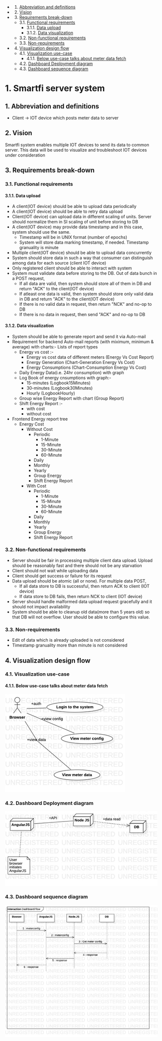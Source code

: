 <!-- vscode-markdown-toc -->
* 1. [Abbreviation and definitions](#Abbreviationanddefinitions)
* 2. [Vision](#Vision)
* 3. [Requirements break-down](#Requirementsbreak-down)
	* 3.1. [Functional requirements](#Functionalrequirements)
		* 3.1.1. [Data upload](#Dataupload)
		* 3.1.2. [Data visualization](#Datavisualization)
	* 3.2. [Non-functional requirements](#Non-functionalrequirements)
	* 3.3. [Non-requirements](#Non-requirements)
* 4. [Visualization design flow](#Visualizationdesignflow)
	* 4.1. [Visualization use-case](#Visualizationuse-case)
		* 4.1.1. [Below use-case talks about meter data fetch](#Belowuse-casetalksaboutmeterdatafetch)
	* 4.2. [Dashboard Deployment diagram](#DashboardDeploymentdiagram)
	* 4.3. [Dashboard sequence diagram](#Dashboardsequencediagram)

<!-- vscode-markdown-toc-config
	numbering=true
	autoSave=true
	/vscode-markdown-toc-config -->
<!-- /vscode-markdown-toc -->

# 1. Smartfi server system
##  1. <a name='Abbreviationanddefinitions'></a>Abbreviation and definitions
*  Client -> IOT device which posts meter data to server

##  2. <a name='Vision'></a>Vision
Smartfi system enables multiple IOT devices to send its data to common server. This data will be used to visualize and troubleshoot IOT devices under consideration

##  3. <a name='Requirementsbreak-down'></a>Requirements break-down
###  3.1. <a name='Functionalrequirements'></a>Functional requirements
####  3.1.1. <a name='Dataupload'></a>Data upload
* A client(IOT device) should be able to upload data periodically
* A client(IOT device) should be able to retry data upload
* Client(IOT device) can upload data in different scaling of units. Server should normalize them in SI scaling of unit before storing to DB
* A client(IOT device) may provide data timestamp and in this case, system should use the same. 
    * Timestamp will be in UNIX format (number of epochs)
    * System will store data marking timestamp, if needed. Timestamp granuality is minute
* Multiple client(IOT device) should be able to upload data concurrently
* System should store data in such a way that consumer can distinguish among data for each source (client IOT device)
* Only registered client should be able to interact with system
* System must validate data before storing to the DB. Out of data bunch in a POST request, 
    * If all data are valid, then system should store all of them in DB and return "ACK" to the client(IOT device)
    * If atleast one data is valid, then system should store only valid data in DB and return "ACK" to the client(IOT device) 
    * If there is no valid data in request, then return "NCK" and no-op to DB
    * If there is no data in request, then send "ACK" and no-op to DB

####  3.1.2. <a name='Datavisualization'></a>Data visualization
* System should be able to generate report and send it via Auto-mail
* Requirement for backend Auto-mail reports (with miximum, minimum & average) with charts:- Lists of report types
    * Energy vs cost :-
        * Energy vs cost data of different meters (Energy Vs Cost Report)
        * Energy Generation (Chart-Generation Energy Vs Cost)
        * Energy Consumptions (Chart-Consumption Energy Vs Cost)
    * Daily Energy Data(i.e. 24hr consumption) with graph
    * Log Book of energy cnsumptions with graph:-
        * 15-minutes (Logbook15Minutes)
        * 30-minutes (Logbook30Minutes)
        * Hourly (LogbookHourly)
    * Group wise Energy Report with chart (Group Report)
    * Shift Energy Report :-
        * with cost
        * without cost
* Frontend Energy report tree
    * Energy Cost
        * Without Cost
            * Periodic 
                * 1-Minute
                * 15-Minute
                * 30-Minute
                * 60-Minute
            * Daily
            * Monthly
            * Yearly
            * Group Energy
            * Shift Energy Report
        * With Cost
            * Periodic 
                * 1-Minute
                * 15-Minute
                * 30-Minute
                * 60-Minute
            * Daily
            * Monthly
            * Yearly
            * Group Energy
            * Shift Energy Report


###  3.2. <a name='Non-functionalrequirements'></a>Non-functional requirements
* Server should be fair in processing multiple client data upload. Upload should be reasonably fast and there should not be any starvation
* Client should not wait while uploading data 
* Client should get success or failure for its request
* Data upload should be atomic (all or none). For multiple data POST,
    * If all data store to DB is successful, then return ACK to client (IOT device)
    * If data store to DB fails, then return NCK to client (IOT device)
* Server should handle  malformed data upload request gracefully and it should not impact availability
* System should be able to cleanup old data(more than 5 years old) so that DB will not overflow. User should be able to configure this value.


###  3.3. <a name='Non-requirements'></a>Non-requirements
* Edit of data which is already uploaded is not considered
* Timestamp granuality more than minute is not considered

##  4. <a name='Visualizationdesignflow'></a>Visualization design flow

###  4.1. <a name='Visualizationuse-case'></a>Visualization use-case
####  4.1.1. <a name='Belowuse-casetalksaboutmeterdatafetch'></a>Below use-case talks about meter data fetch
![image info](./data/usecase-Visualize.jpg)

###  4.2. <a name='DashboardDeploymentdiagram'></a>Dashboard Deployment diagram
![image info](./data/deployment-dashboard_flow.jpg)

###  4.3. <a name='Dashboardsequencediagram'></a>Dashboard sequence diagram
![image info](./data/sequencediagram-Dashboard_flow.jpg)